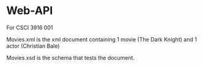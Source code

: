 # Web-API
For CSCI 3916 001

Movies.xml is the xml document containing 1 movie (The Dark Knight) and 1 actor (Christian Bale)

Movies.xsd is the schema that tests the document.

